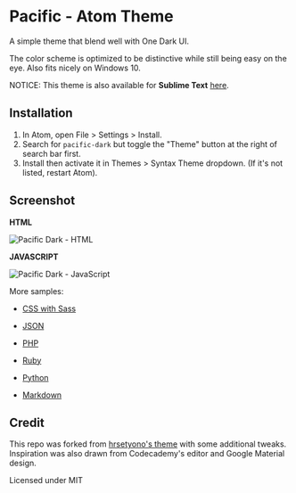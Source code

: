 # Pacific - Atom Theme

A simple theme that blend well with One Dark UI.

The color scheme is optimized to be distinctive while still being easy on the eye. Also fits nicely on Windows 10.

NOTICE: This theme is also available for **Sublime Text** [here](https://github.com/hrsetyono/theme_pacific).

Installation
------------------

1. In Atom, open File > Settings > Install.
1. Search for `pacific-dark` but toggle the "Theme" button at the right of search bar first.
1. Install then activate it in Themes > Syntax Theme dropdown. (If it's not listed, restart Atom).

Screenshot
------------------

**HTML**

![Pacific Dark - HTML](http://cdn.setyono.net/pacific-dark/html.jpg)

**JAVASCRIPT**

![Pacific Dark - JavaScript](http://cdn.setyono.net/pacific-dark/javascript.jpg)

More samples:

- [CSS with Sass](http://cdn.setyono.net/pacific-dark/css.jpg)

- [JSON](http://cdn.setyono.net/pacific-dark/json.jpg)

- [PHP](http://cdn.setyono.net/pacific-dark/php.jpg)

- [Ruby](http://cdn.setyono.net/pacific-dark/ruby.jpg)

- [Python](http://cdn.setyono.net/pacific-dark/python.jpg)

- [Markdown](http://cdn.setyono.net/pacific-dark/markdown.jpg)

Credit
-------------------

This repo was forked from [hrsetyono's theme](https://github.com/hrsetyono/pacific-atom) with some additional tweaks. Inspiration was also drawn from Codecademy's editor and Google Material design.

Licensed under MIT

